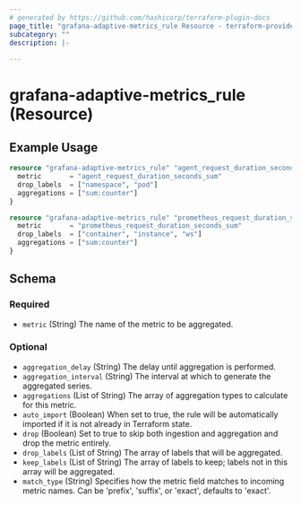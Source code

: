 ```yaml
---
# generated by https://github.com/hashicorp/terraform-plugin-docs
page_title: "grafana-adaptive-metrics_rule Resource - terraform-provider-grafana-adaptive-metrics"
subcategory: ""
description: |-
  
---
```


# grafana-adaptive-metrics_rule (Resource)



## Example Usage

```terraform
resource "grafana-adaptive-metrics_rule" "agent_request_duration_seconds_sum" {
  metric       = "agent_request_duration_seconds_sum"
  drop_labels  = ["namespace", "pod"]
  aggregations = ["sum:counter"]
}

resource "grafana-adaptive-metrics_rule" "prometheus_request_duration_seconds_sum" {
  metric       = "prometheus_request_duration_seconds_sum"
  drop_labels  = ["container", "instance", "ws"]
  aggregations = ["sum:counter"]
}
```

<!-- schema generated by tfplugindocs -->
## Schema

### Required

- `metric` (String) The name of the metric to be aggregated.

### Optional

- `aggregation_delay` (String) The delay until aggregation is performed.
- `aggregation_interval` (String) The interval at which to generate the aggregated series.
- `aggregations` (List of String) The array of aggregation types to calculate for this metric.
- `auto_import` (Boolean) When set to true, the rule will be automatically imported if it is not already in Terraform state.
- `drop` (Boolean) Set to true to skip both ingestion and aggregation and drop the metric entirely.
- `drop_labels` (List of String) The array of labels that will be aggregated.
- `keep_labels` (List of String) The array of labels to keep; labels not in this array will be aggregated.
- `match_type` (String) Specifies how the metric field matches to incoming metric names. Can be 'prefix', 'suffix', or 'exact', defaults to 'exact'.

